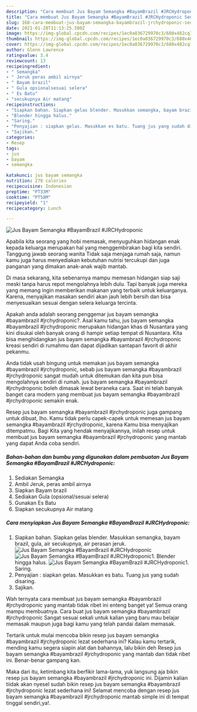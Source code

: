 ```yaml
---
description: "Cara membuat Jus Bayam Semangka #BayamBrazil #JRCHydroponic Sederhana dan Mudah Dibuat"
title: "Cara membuat Jus Bayam Semangka #BayamBrazil #JRCHydroponic Sederhana dan Mudah Dibuat"
slug: 168-cara-membuat-jus-bayam-semangka-bayambrazil-jrchydroponic-sederhana-dan-mudah-dibuat
date: 2021-01-28T11:13:25.500Z
image: https://img-global.cpcdn.com/recipes/1ec0a836729970c3/680x482cq70/jus-bayam-semangka-bayambrazil-jrchydroponic-foto-resep-utama.jpg
thumbnail: https://img-global.cpcdn.com/recipes/1ec0a836729970c3/680x482cq70/jus-bayam-semangka-bayambrazil-jrchydroponic-foto-resep-utama.jpg
cover: https://img-global.cpcdn.com/recipes/1ec0a836729970c3/680x482cq70/jus-bayam-semangka-bayambrazil-jrchydroponic-foto-resep-utama.jpg
author: Glenn Lawrence
ratingvalue: 3.4
reviewcount: 13
recipeingredient:
- " Semangka"
- " Jeruk peras ambil airnya"
- " Bayam brazil"
- " Gula opsionalsesuai selera"
- " Es Batu"
- "secukupnya Air matang"
recipeinstructions:
- "Siapkan bahan. Siapkan gelas blender. Masukkan semangka, bayam brazil, gula, air secukupnya, air perasan jeruk."
- "Blender hingga halus."
- "Saring."
- "Penyajian : siapkan gelas. Masukkan es batu. Tuang jus yang sudah disaring."
- "Sajikan."
categories:
- Resep
tags:
- jus
- bayam
- semangka

katakunci: jus bayam semangka 
nutrition: 278 calories
recipecuisine: Indonesian
preptime: "PT33M"
cooktime: "PT58M"
recipeyield: "1"
recipecategory: Lunch

---
```



![Jus Bayam Semangka #BayamBrazil #JRCHydroponic](https://img-global.cpcdn.com/recipes/1ec0a836729970c3/680x482cq70/jus-bayam-semangka-bayambrazil-jrchydroponic-foto-resep-utama.jpg)

Apabila kita seorang yang hobi memasak, menyuguhkan hidangan enak kepada keluarga merupakan hal yang menggembirakan bagi kita sendiri. Tanggung jawab seorang  wanita Tidak saja menjaga rumah saja, namun kamu juga harus menyediakan kebutuhan nutrisi tercukupi dan juga panganan yang dimakan anak-anak wajib mantab.

Di masa  sekarang, kita sebenarnya mampu memesan hidangan siap saji meski tanpa harus repot mengolahnya lebih dulu. Tapi banyak juga mereka yang memang ingin memberikan makanan yang terbaik untuk keluarganya. Karena, menyajikan masakan sendiri akan jauh lebih bersih dan bisa menyesuaikan sesuai dengan selera keluarga tercinta. 



Apakah anda adalah seorang penggemar jus bayam semangka #bayambrazil #jrchydroponic?. Asal kamu tahu, jus bayam semangka #bayambrazil #jrchydroponic merupakan hidangan khas di Nusantara yang kini disukai oleh banyak orang di hampir setiap tempat di Nusantara. Kita bisa menghidangkan jus bayam semangka #bayambrazil #jrchydroponic kreasi sendiri di rumahmu dan dapat dijadikan santapan favorit di akhir pekanmu.

Anda tidak usah bingung untuk memakan jus bayam semangka #bayambrazil #jrchydroponic, sebab jus bayam semangka #bayambrazil #jrchydroponic sangat mudah untuk ditemukan dan kita pun bisa mengolahnya sendiri di rumah. jus bayam semangka #bayambrazil #jrchydroponic boleh dimasak lewat beraneka cara. Saat ini telah banyak banget cara modern yang membuat jus bayam semangka #bayambrazil #jrchydroponic semakin enak.

Resep jus bayam semangka #bayambrazil #jrchydroponic juga gampang untuk dibuat, lho. Kamu tidak perlu capek-capek untuk memesan jus bayam semangka #bayambrazil #jrchydroponic, karena Kamu bisa menyajikan ditempatmu. Bagi Kita yang hendak menyajikannya, inilah resep untuk membuat jus bayam semangka #bayambrazil #jrchydroponic yang mantab yang dapat Anda coba sendiri.

<!--inarticleads1-->

##### Bahan-bahan dan bumbu yang digunakan dalam pembuatan Jus Bayam Semangka #BayamBrazil #JRCHydroponic:

1. Sediakan  Semangka
1. Ambil  Jeruk, peras ambil airnya
1. Siapkan  Bayam brazil
1. Sediakan  Gula (opsional/sesuai selera)
1. Gunakan  Es Batu
1. Siapkan secukupnya Air matang




<!--inarticleads2-->

##### Cara menyiapkan Jus Bayam Semangka #BayamBrazil #JRCHydroponic:

1. Siapkan bahan. Siapkan gelas blender. Masukkan semangka, bayam brazil, gula, air secukupnya, air perasan jeruk.
<img src="https://img-global.cpcdn.com/steps/ad1a930a02870d42/160x128cq70/jus-bayam-semangka-bayambrazil-jrchydroponic-langkah-memasak-1-foto.jpg" alt="Jus Bayam Semangka #BayamBrazil #JRCHydroponic"><img src="https://img-global.cpcdn.com/steps/0217a68a222efad0/160x128cq70/jus-bayam-semangka-bayambrazil-jrchydroponic-langkah-memasak-1-foto.jpg" alt="Jus Bayam Semangka #BayamBrazil #JRCHydroponic">1. Blender hingga halus.
<img src="https://img-global.cpcdn.com/steps/dc03c2f95c90cb7a/160x128cq70/jus-bayam-semangka-bayambrazil-jrchydroponic-langkah-memasak-2-foto.jpg" alt="Jus Bayam Semangka #BayamBrazil #JRCHydroponic">1. Saring.
1. Penyajian : siapkan gelas. Masukkan es batu. Tuang jus yang sudah disaring.
1. Sajikan.




Wah ternyata cara membuat jus bayam semangka #bayambrazil #jrchydroponic yang mantab tidak ribet ini enteng banget ya! Semua orang mampu membuatnya. Cara buat jus bayam semangka #bayambrazil #jrchydroponic Sangat sesuai sekali untuk kalian yang baru mau belajar memasak maupun juga bagi kamu yang telah pandai dalam memasak.

Tertarik untuk mulai mencoba bikin resep jus bayam semangka #bayambrazil #jrchydroponic lezat sederhana ini? Kalau kamu tertarik, mending kamu segera siapin alat dan bahannya, lalu bikin deh Resep jus bayam semangka #bayambrazil #jrchydroponic yang mantab dan tidak ribet ini. Benar-benar gampang kan. 

Maka dari itu, ketimbang kita berfikir lama-lama, yuk langsung aja bikin resep jus bayam semangka #bayambrazil #jrchydroponic ini. Dijamin kalian tiidak akan nyesel sudah bikin resep jus bayam semangka #bayambrazil #jrchydroponic lezat sederhana ini! Selamat mencoba dengan resep jus bayam semangka #bayambrazil #jrchydroponic mantab simple ini di tempat tinggal sendiri,ya!.


